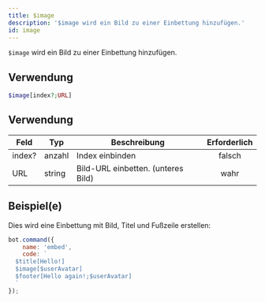 ```yaml
---
title: $image
description: '$image wird ein Bild zu einer Einbettung hinzufügen.'
id: image
---
```


`$image` wird ein Bild zu einer Einbettung hinzufügen.

## Verwendung

```php
$image[index?;URL]
```

## Verwendung

| Feld   | Typ    | Beschreibung                       | Erforderlich |
| ------ | ------ | ---------------------------------- |:------------:|
| index? | anzahl | Index einbinden                    |    falsch    |
| URL    | string | Bild-URL einbetten. (unteres Bild) |     wahr     |

## Beispiel(e)

Dies wird eine Einbettung mit Bild, Titel und Fußzeile erstellen:

```javascript
bot.command({
    name: 'embed',
    code: `
  $title[Hello!]
  $image[$userAvatar]
  $footer[Hello again!;$userAvatar]
  `
});
```